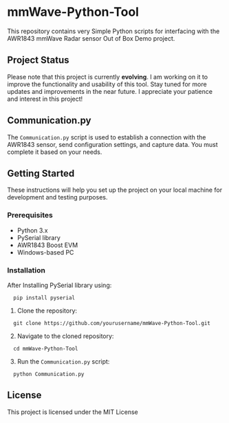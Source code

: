 # mmWave-Python-Tool
This repository contains very Simple Python scripts for interfacing with the AWR1843 mmWave Radar sensor Out of Box Demo project.

## Project Status

Please note that this project is currently **evolving**. I am working on it to improve the functionality and usability of this tool. 
Stay tuned for more updates and improvements in the near future. I appreciate your patience and interest in this project!

## Communication.py

The `Communication.py` script is used to establish a connection with the AWR1843 sensor, send configuration settings, and capture data.
You must complete it based on your needs.

## Getting Started

These instructions will help you set up the project on your local machine for development and testing purposes.

### Prerequisites

- Python 3.x
- PySerial library
- AWR1843 Boost EVM
- Windows-based PC

### Installation

After Installing PySerial library using:
```
  pip install pyserial
```
1. Clone the repository:
```
  git clone https://github.com/yourusername/mmWave-Python-Tool.git
```
2. Navigate to the cloned repository:
```
  cd mmWave-Python-Tool
```
3. Run the `Communication.py` script:
```
  python Communication.py
```

## License

This project is licensed under the MIT License
